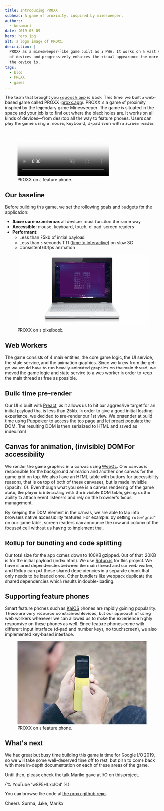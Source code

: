 ```yaml
---
title: Introducing PROXX
subhead: A game of proximity, inspired by minesweeper.
authors:
  - kosamari
date: 2019-05-09
hero: hero.jpg
alt: a logo image of PROXX.
description: |
  PROXX as a minesweeper-like game built as a PWA. It works on a vast variety
  of devices and progressively enhances the visual appearance the more capable
  the device is.
tags:
  - blog
  - PROXX
  - games
---
```


The team that brought you [squoosh.app](https://squoosh.app) is back! This time,
we built a web-based game called PROXX ([proxx.app](https://proxx.app)). PROXX
is a game of proximity inspired by the legendary game Minesweeper. The game is
situated in the space and your job is to find out where the black holes are. It
works on all kinds of devices—from desktop all the way to feature phones.
Users can play the game using a mouse, keyboard, d-pad even with a screen
reader.

<figure class="w-figure w-figure--fullbleed">
<video controls autoplay loop muted poster="https://storage.googleapis.com/webfundamentals-assets/proxx-announce-blogpost/poster.jpg">
  <source src="https://storage.googleapis.com/webfundamentals-assets/proxx-announce-blogpost/kaios_vp8.webm" type="video/webm; codecs=vp8">
  <source src="https://storage.googleapis.com/webfundamentals-assets/proxx-announce-blogpost/kaios_x264.mp4" type="video/mp4; codecs=h264">
</video>
 <figcaption class="w-figcaption w-figcaption--fullbleed">
    PROXX on a feature phone.
  </figcaption>
</figure>

## Our baseline

Before building this game, we set the following goals and budgets for the
application:

- **Same core experience**: all devices must function the same way
- **Accessible**: mouse, keyboard, touch, d-pad, screen readers
- **Performant**:
  - Less than 25kb of initial payload
  - Less than 5 seconds TTI ([time to interactive](/interactive))
    on slow 3G
  - Consistent 60fps animation

<figure class="w-figure w-figure--fullbleed">
  <img class="w-screenshot" src="pixelbook.jpg"
       alt="A pixelbook running PROXX" class="screenshot">
  <figcaption class="w-figcaption w-figcaption--fullbleed">
    PROXX on a pixelbook.
  </figcaption>
</figure>

## Web Workers

The game consists of 4 main entities, the core game logic, the UI service, the
state service, and the animation graphics. Since we knew from the get-go we
would have to run heavily animated graphics on the main thread, we moved the
game logic and state service to a web worker in order to keep the main thread as
free as possible.

## Build time pre-render

Our UI is built with [Preact](https://preactjs.com/), as it allows us to hit our
aggressive target for an initial payload that is less than 25kb. In order to
give a good initial loading experience, we decided to pre-render our 1st view.
We prerender at build time using [Puppeteer](https://pptr.dev/) to access the
top page and let preact populate the DOM. The resulting DOM is then serialized
to HTML and saved as index.html

## Canvas for animation, (invisible) DOM For accessibility

We render the game graphics in a canvas using
[WebGL](https://developer.mozilla.org/en-US/docs/Web/API/WebGL_API). One canvas
is responsible for the background animation and another one canvas for the game
grid on top. We also have an HTML table with buttons for accessibility reasons,
that is on top of both of these canvases, but is made invisible (opacity: 0).
Even though what you see is a canvas rendering of the game state, the player is
interacting with the invisible DOM table, giving us the ability to attach event
listeners and rely on the browser's focus management.

By keeping the DOM element in the canvas, we are able to tap into browsers
native accessibility features. For example: by setting `role="grid"` on our game
table, screen readers can announce the row and column of the focused cell
without us having to implement that.

## Rollup for bundling and code splitting

Our total size for the app comes down to 100KB gzipped. Out of that, 20KB is for
the initial payload (index.html). We use [Rollup.js](https://rollupjs.org) for
this project. We have shared dependencies between the main thread and our web
worker, and Rollup can put these shared dependencies in a separate chunk that
only needs to be loaded once. Other bundlers like webpack duplicate the shared
dependencies which results in double-loading.

## Supporting feature phones

Smart feature phones such as [KaiOS](https://www.kaiostech.com/) phones are
rapidly gaining popularity. These are very resource constrained devices, but our
approach of using web workers whenever we can allowed us to make the experience
highly responsive on these phones as well. Since feature phones come with
different input interface (d-pad and number keys, no touchscreen), we also
implemented key-based interface.

<figure class="w-figure w-figure--fullbleed">
  <img src="featurephone.jpg"
       alt="A man playing PROXX on a yellow feature phone" class="screenshot">
  <figcaption class="w-figcaption w-figcaption--fullbleed">
    PROXX on a feature phone.
  </figcaption>
</figure>

## What's next

We had great but busy time building this game in time for Google I/O 2019, so we
will take some well-deserved time off to rest, but plan to come back with more
in-depth documentation on each of these areas of the game.

Until then, please check the talk Mariko gave at I/O on this project.

{% YouTube 'w8P5HLxcIO4' %}

You can browse the code at [the proxx github repo](https://github.com/GoogleChromeLabs/proxx).

Cheers! Surma, Jake, Mariko
